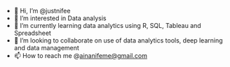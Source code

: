 - 👋 Hi, I’m @justnifee
- 👀 I’m interested in Data analysis
- 🌱 I’m currently learning data analytics using R, SQL, Tableau and Spreadsheet
- 💞️ I’m looking to collaborate on use of data analytics tools, deep learning and data management
- 📫 How to reach me @ainanifeme@gmail.com

<!---
justnifee/justnifee is a ✨ special ✨ repository because its `README.md` (this file) appears on your GitHub profile.
You can click the Preview link to take a look at your changes.
--->
